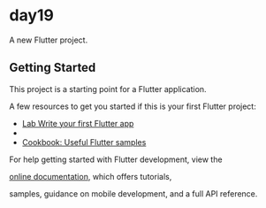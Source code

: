 # day19

A new Flutter project.

## Getting Started

This project is a starting point for a Flutter application.

A few resources to get you started if this is your first Flutter project:

- [Lab Write your first Flutter app](https://docs.flutter.dev/get-started/codelab)
- 
- [Cookbook: Useful Flutter samples](https://docs.flutter.dev/cookbook)

For help getting started with Flutter development, view the

[online documentation](https://docs.flutter.dev/), which offers tutorials,

samples, guidance on mobile development, and a full API reference.


